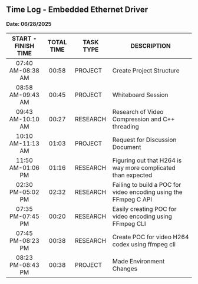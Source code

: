 ## Time Log - Embedded Ethernet Driver

**Date: 06/28/2025**

| START - FINISH TIME | TOTAL TIME | TASK TYPE | DESCRIPTION
| :--------: | :-------: | -------- | -------------- |
|07:40 AM-08:38 AM | 00:58 | PROJECT | Create Project Structure
|08:58 AM-09:43 AM | 00:45 | PROJECT | Whiteboard Session
|09:43 AM-10:10 AM | 00:27 | RESEARCH | Research of Video Compression and C++ threading
|10:10 AM-11:13 AM | 01:03 | PROJECT | Request for Discussion Document
|11:50 AM-01:06 PM | 01:16 | RESEARCH | Figuring out that H264 is way more complicated than expected
|02:30 PM-05:02 PM | 02:32 | RESEARCH | Failing to build a POC for video encoding using the FFmpeg C API
|07:35 PM-07:45 PM | 00:20 | RESEARCH | Easily creating POC for video encoding using FFmpeg CLI
|07:45 PM-08:23 PM | 00:38 | RESEARCH | Create POC for video H264 codex using ffmpeg cli
|08:23 PM-08:43 PM | 00:38 | PROJECT | Made Environment Changes
